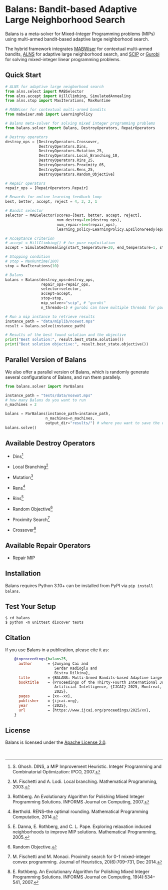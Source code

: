 # Balans: Bandit-based Adaptive Large Neighborhood Search

Balans is a meta-solver for Mixed-Integer Programming problems (MIPs) using 
multi-armed bandit-based adaptive large neighborhood search.

The hybrid framework integrates [MABWiser](https://github.com/fidelity/mabwiser/) for contextual multi-armed bandits,
[ALNS](https://github.com/N-Wouda/ALNS/) for adaptive large neighborhood search, and 
[SCIP](https://scipopt.org/) or [Gurobi](https://www.gurobi.com/) for solving mixed-integer linear programming problems. 

## Quick Start

```python
# ALNS for adaptive large neigborhood search
from alns.select import MABSelector
from alns.accept import HillClimbing, SimulatedAnnealing
from alns.stop import MaxIterations, MaxRuntime

# MABWiser for contextual multi-armed bandits
from mabwiser.mab import LearningPolicy

# Balans meta-solver for solving mixed integer programming problems
from balans.solver import Balans, DestroyOperators, RepairOperators

# Destroy operators
destroy_ops = [DestroyOperators.Crossover,
               DestroyOperators.Dins,
               DestroyOperators.Mutation_25,
               DestroyOperators.Local_Branching_10,
               DestroyOperators.Rins_25,
               DestroyOperators.Proximity_05,
               DestroyOperators.Rens_25,
               DestroyOperators.Random_Objective]

# Repair operators
repair_ops = [RepairOperators.Repair]

# Rewards for online learning feedback loop
best, better, accept, reject = 4, 3, 2, 1

# Bandit selector
selector = MABSelector(scores=[best, better, accept, reject],
                       num_destroy=len(destroy_ops),
                       num_repair=len(repair_ops),
                       learning_policy=LearningPolicy.EpsilonGreedy(epsilon=0.50))

# Acceptance criterion
# accept = HillClimbing() # for pure exploitation 
accept = SimulatedAnnealing(start_temperature=20, end_temperature=1, step=0.1)

# Stopping condition
# stop = MaxRuntime(100)
stop = MaxIterations(10)

# Balans
balans = Balans(destroy_ops=destroy_ops,
                repair_ops=repair_ops,
                selector=selector,
                accept=accept,
                stop=stop,
                mip_solver="scip", # "gurobi"
                n_threads=1) # gurobi can have multiple threads for parallelization

# Run a mip instance to retrieve results 
instance_path = "data/miplib/noswot.mps"
result = balans.solve(instance_path)

# Results of the best found solution and the objective
print("Best solution:", result.best_state.solution())
print("Best solution objective:", result.best_state.objective())
```

## Parallel Version of Balans

We also offer a parallel version of Balans, which is randomly generate several configurations of Balans, and run them parallely. 

```python
from balans.solver import ParBalans

instance_path = "tests/data/noswot.mps"
# how many Balans do you want to run
n_machines = 2

balans = ParBalans(instance_path=instance_path, 
                  n_machines=n_machines,
                  output_dir="results/") # where you want to save the output file
balans.solve()
```

## Available Destroy Operators
* Dins[^1] 
[^1]: S. Ghosh. DINS, a MIP Improvement Heuristic. Integer Programming and Combinatorial Optimization: IPCO, 2007.
* Local Branching[^2]
[^2]: M. Fischetti and A. Lodi. Local branching. Mathematical Programming, 2003.
* Mutation[^3]
[^3]: Rothberg. An Evolutionary Algorithm for Polishing Mixed Integer Programming Solutions. INFORMS Journal on Computing, 2007.
* Rens[^4]
[^4]: Berthold. RENS–the optimal rounding. Mathematical Programming Computation, 2014.
* Rins[^5]
[^5]: E. Danna, E. Rothberg, and C. L. Pape. Exploring relaxation induced neighborhoods to improve MIP solutions. Mathematical Programming, 2005.
* Random Objective[^6]
[^6]: Random Objective.
* Proximity Search[^7]
[^7]: M. Fischetti and M. Monaci. Proximity search for 0-1 mixed-integer convex programming. Journal of Heuristics, 20(6):709–731, Dec 2014.
* Crossover[^8]
[^8]: E. Rothberg. An Evolutionary Algorithm for Polishing Mixed Integer Programming Solutions. INFORMS Journal on Computing, 19(4):534–541, 2007.

## Available Repair Operators
* Repair MIP

## Installation

Balans requires Python 3.10+ can be installed from PyPI via `pip install balans`. 

## Test Your Setup

```
$ cd balans
$ python -m unittest discover tests
```

## Citation

If you use Balans in a publication, please cite it as:

```bibtex
    @inproceedings{balans25,
      author       = {Junyang Cai and
                      Serdar Kadioglu and
                      Bistra Dilkina},
      title        = {BALANS: Multi-Armed Bandits-based Adaptive Large Neighborhood Search for Mixed-Integer Programming Problems},
      booktitle    = {Proceedings of the Thirty-Fourth International Joint Conference on
                      Artificial Intelligence, {IJCAI} 2025, Montreal, Canada, August 16-22,
                      2025},
      pages        = {xx--xx},
      publisher    = {ijcai.org},
      year         = {2025},
      url          = {https://www.ijcai.org/proceedings/2025/xx},
    }
```

## License

Balans is licensed under the [Apache License 2.0](LICENSE).

<br>
